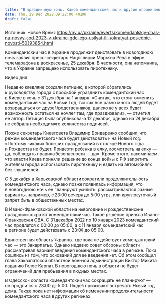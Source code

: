 ```yaml
---
title: "В праздничную ночь. Какой комендантский час и другие ограничения будут действовать в Украине на Новый год"
date: Thu, 29 Dec 2022 09:22:00 +0200
draft: false
---
```

Источник: Новое Время https://nv.ua/ukraine/events/komendantskiy-chas-na-novyy-god-2023-v-ukraine-gde-ego-usilyat-ili-sokratyat-poslednie-novosti-50293854.html


Комендантский час в Украине продолжит действовать в новогоднюю ночь заявил пресс-секретарь Нацполиции Марьяна Рева в эфире телемарафона в воскресенье, 25 декабря. В частности, она напомнила, что в Украине запрещено использовать пиротехнику.

 Видео дня   

Недавно киевляне создали петицию, в которой обратились к руководству города с просьбой упразднить комендантский час в Киеве в ночь с 31 декабря на 1 января. «Считаю, что стоит отменить комендантский час на Новый Год, так как все равно много людей будет возвращаться от друзей/родственников, далеко не у всех будет возможность остаться на ночлег там, где праздновали», — отметил ее автор. Петиция была опубликована 12 декабря, однако на 28 декабря не собрала необходимого количества подписей.

Позже секретарь Киевсовета Владимир Бондаренко сообщил, что режим комендантского часа будет действовать и на Новый год: «Поэтому никаких больших празднований в столице Нового года и Рождества не будет. Привезти ребенка в елку, посмотреть на елку — да, соблюдать правила безопасности — да». Кроме этого, напоминаем, что власти Киева приняли решение до конца войны с РФ запретить жителям города использовать пиротехнику и ездить на автомобилях без глушителей.

С 5 декабря в Харьковской области сократили продолжительность комендантского часа, однако позже появилась информация, что в новогоднюю ночь ее планируют усилить: рассматриваются разные варианты, например, с 23:00 вечера до 5:00 утра, или круглосуточный запрет быть в общественных местах.

В Ивано-Франковской области на новогодние и рождественские праздники сократят комендантский час. Такое решение приняла Ивано-Франковская ОВА. С 31 декабря 2022 по 10 января 2023 комендантский час продлится с 00:00 до 05:00, а с 11 января комендантский час в регионе будет действовать с 23:00 до 05:00.

Единственная область Украины, где пока не действует комендантский час — это Закарпатье. Однако недавно совет обороны области рассматривал вариант введения комендантского часа в регионе. Пока сошлись на том, что оснований для ее введения нет. Об этом сообщил глава Закарпатской областной военной администрации Виктор Микита изданию Голос Карпат. В новогоднюю ночь в области не будет ограничений для пребывания в людных местах.

В Одесской области комендантский час сокращать не планируют — он продлится с 23:00 до 5:00. Людей призывают встречать Новый год дома. Также пока нет информации об изменении продолжительности комендантского часа в других регионах.
